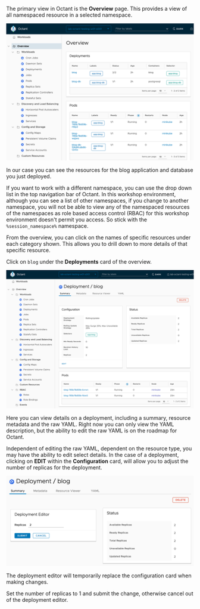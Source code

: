 The primary view in Octant is the **Overview** page. This provides a view of all namespaced resource in a selected namespace.

![Resources Overview](octant-resources-overview.png)

In our case you can see the resources for the blog application and database you just deployed.

If you want to work with a different namespace, you can use the drop down list in the top navigation bar of Octant. In this workshop environment, although you can see a list of other namespaces, if you change to another namespace, you will not be able to view any of the namespaced resources of the namespaces as role based access control (RBAC) for this workshop environment doesn't permit you access. So stick with the ``%session_namespace%`` namespace.

From the overview, you can click on the names of specific resources under each category shown. This allows you to drill down to more details of that specific resource.

Click on ``blog`` under the **Deployments** card of the overview.

![Deployment Details](octant-deployment-details.png)

Here you can view details on a deployment, including a summary, resource metadata and the raw YAML. Right now you can only view the YAML description, but the ability to edit the raw YAML is on the roadmap for Octant.

Independent of editing the raw YAML, dependent on the resource type, you may have the ability to edit select details. In the case of a deployment, clicking on **EDIT** within the **Configuration** card, will allow you to adjust the number of replicas for the deployment.

![Deployment Editor](octant-deployment-editor.png)

The deployment editor will temporarily replace the configuration card when making changes.

Set the number of replicas to 1 and submit the change, otherwise cancel out of the deployment editor.
